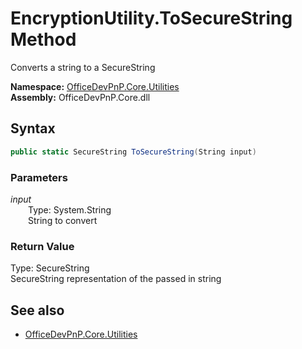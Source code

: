 # EncryptionUtility.ToSecureString Method  
Converts a string to a SecureString  

**Namespace:** [OfficeDevPnP.Core.Utilities](OfficeDevPnP.Core.Utilities.md)  
**Assembly:** OfficeDevPnP.Core.dll  
## Syntax
```C#
public static SecureString ToSecureString(String input)
```
### Parameters
*input*  
&emsp;&emsp;Type: System.String  
&emsp;&emsp;String to convert  
### Return Value
Type: SecureString  
SecureString representation of the passed in string

## See also
- [OfficeDevPnP.Core.Utilities](OfficeDevPnP.Core.Utilities.md)
